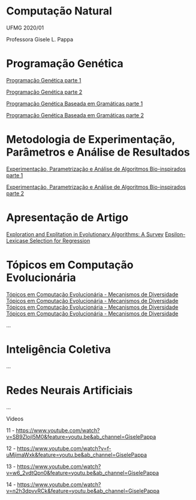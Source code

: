 # Computação Natural

UFMG 2020/01 

Professora Gisele L. Pappa

# Programação Genética

[Programação Genética parte 1](ProgramacaoGenetica_1.md)

[Programação Genética parte 2](ProgramacaoGenetica_2.md)

[Programação Genética Baseada em Gramáticas parte 1](ProgramacaoGenetica_3.md)

[Programação Genética Baseada em Gramáticas parte 2](ProgramacaoGenetica_4.md)

# Metodologia de Experimentação, Parâmetros e Análise de Resultados

[Experimentação, Parametrização e Análise de Algoritmos Bio-inspirados parte 1](Experimentacao_1.md)

[Experimentação, Parametrização e Análise de Algoritmos Bio-inspirados parte 2](Experimentacao_2.md)

# Apresentação de Artigo 

[Exploration and Explitation in Evolutionary Algorithms: A Survey](Artigo01-20-08-2020.md)
[Epsilon-Lexicase Selection for Regression](Artigo02-20-08-2020.md)

# Tópicos em Computação Evolucionária

[Tópicos em Computação Evolucionária - Mecanismos de Diversidade](video11.md)
[Tópicos em Computação Evolucionária - Mecanismos de Diversidade](video12.md)
[Tópicos em Computação Evolucionária - Mecanismos de Diversidade](video13.md)
[Tópicos em Computação Evolucionária - Mecanismos de Diversidade](video14.md)


...
# Inteligência Coletiva
...
# Redes Neurais Artificiais
...



Videos

11 - https://www.youtube.com/watch?v=SB9Zlojl5M0&feature=youtu.be&ab_channel=GiselePappa

12 - https://www.youtube.com/watch?v=f-uMjimaWxk&feature=youtu.be&ab_channel=GiselePappa

13 - https://www.youtube.com/watch?v=w6_2vdtQpn0&feature=youtu.be&ab_channel=GiselePappa

14 - https://www.youtube.com/watch?v=n2h3dpvvRCk&feature=youtu.be&ab_channel=GiselePappa

